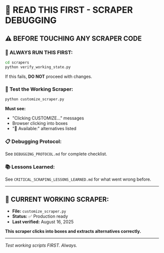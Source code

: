 # 🚨 READ THIS FIRST - SCRAPER DEBUGGING

## ⚠️ BEFORE TOUCHING ANY SCRAPER CODE

### 🎯 **ALWAYS RUN THIS FIRST:**
```bash
cd scrapers
python verify_working_state.py
```

If this fails, **DO NOT** proceed with changes.

### 🔧 **Test the Working Scraper:**
```bash
python customize_scraper.py
```

**Must see:**
- "Clicking CUSTOMIZE..." messages
- Browser clicking into boxes
- "🔄 Available:" alternatives listed

### 📋 **Debugging Protocol:**
See `DEBUGGING_PROTOCOL.md` for complete checklist.

### 📚 **Lessons Learned:**
See `CRITICAL_SCRAPING_LESSONS_LEARNED.md` for what went wrong before.

---

## 🎯 **CURRENT WORKING SCRAPER:**
- **File:** `customize_scraper.py`
- **Status:** ✅ Production ready
- **Last verified:** August 16, 2025

**This scraper clicks into boxes and extracts alternatives correctly.**

---

*Test working scripts FIRST. Always.*
